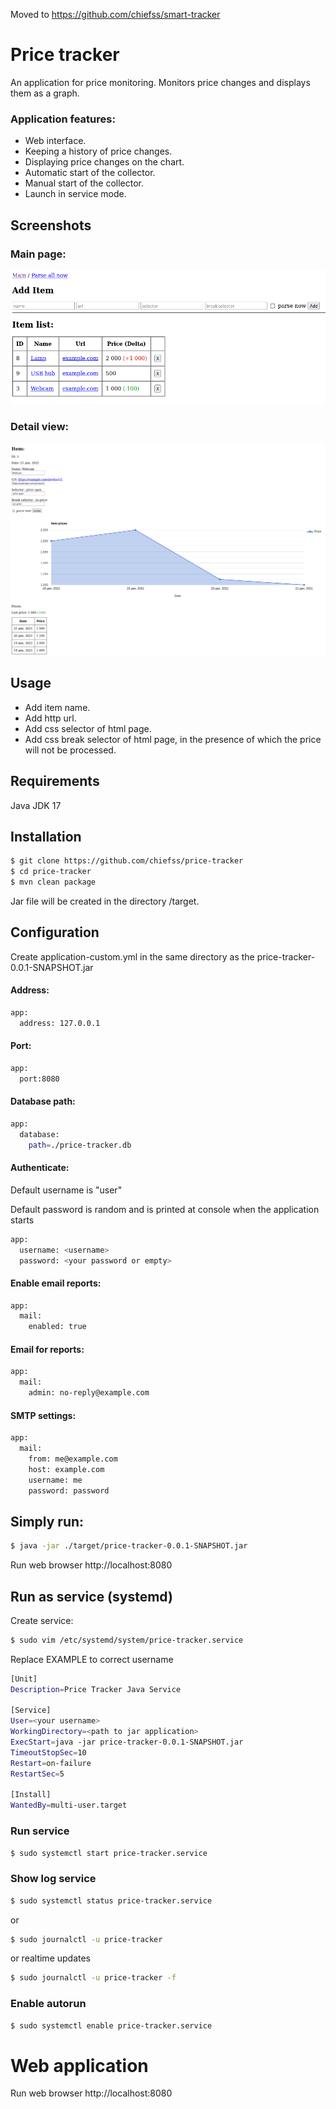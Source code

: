 Moved to https://github.com/chiefss/smart-tracker

# Price tracker

An application for price monitoring. Monitors price changes and displays them as a graph.

### Application features:

* Web interface.
* Keeping a history of price changes.
* Displaying price changes on the chart.
* Automatic start of the collector.
* Manual start of the collector.
* Launch in service mode.

## Screenshots

### Main page:
![Main page](screenshots/screenshot1.png "Main page")

### Detail view:
![Detail page](screenshots/screenshot2.png "Detail page")


Usage
------------

- Add item name.
- Add http url.
- Add css selector of html page.
- Add css break selector of html page, in the presence of which the price will not be processed.


Requirements
------------

Java JDK 17


Installation
------------

```bash
$ git clone https://github.com/chiefss/price-tracker
$ cd price-tracker
$ mvn clean package
```

Jar file will be created in the directory <project directory>/target.


Configuration
------------
Create application-custom.yml in the same directory as the price-tracker-0.0.1-SNAPSHOT.jar 

#### Address:

```bash
app:
  address: 127.0.0.1
```

#### Port:

```bash
app:
  port:8080
```

#### Database path:

```bash
app:
  database:
    path=./price-tracker.db
```

#### Authenticate:

Default username is "user"

Default password is random and is printed at console when the application starts

```bash
app:
  username: <username>
  password: <your password or empty>
```

#### Enable email reports:
```bash
app:
  mail:
    enabled: true
```

#### Email for reports:

```bash
app:
  mail:
    admin: no-reply@example.com
```

#### SMTP settings:

```bash
app:
  mail:
    from: me@example.com
    host: example.com
    username: me
    password: password
```


Simply run:
------------

```bash
$ java -jar ./target/price-tracker-0.0.1-SNAPSHOT.jar
```

Run web browser http://localhost:8080


Run as service (systemd)
------------
Create service:

```bash
$ sudo vim /etc/systemd/system/price-tracker.service
```

Replace EXAMPLE to correct username

```bash
[Unit]
Description=Price Tracker Java Service

[Service]
User=<your username>
WorkingDirectory=<path to jar application>
ExecStart=java -jar price-tracker-0.0.1-SNAPSHOT.jar
TimeoutStopSec=10
Restart=on-failure
RestartSec=5

[Install]
WantedBy=multi-user.target
```

### Run service

```bash
$ sudo systemctl start price-tracker.service
```

### Show log service

```bash
$ sudo systemctl status price-tracker.service
```

or

```bash
$ sudo journalctl -u price-tracker
```

or realtime updates

```bash
$ sudo journalctl -u price-tracker -f
```

### Enable autorun

```bash
$ sudo systemctl enable price-tracker.service
```

# Web application

Run web browser http://localhost:8080
